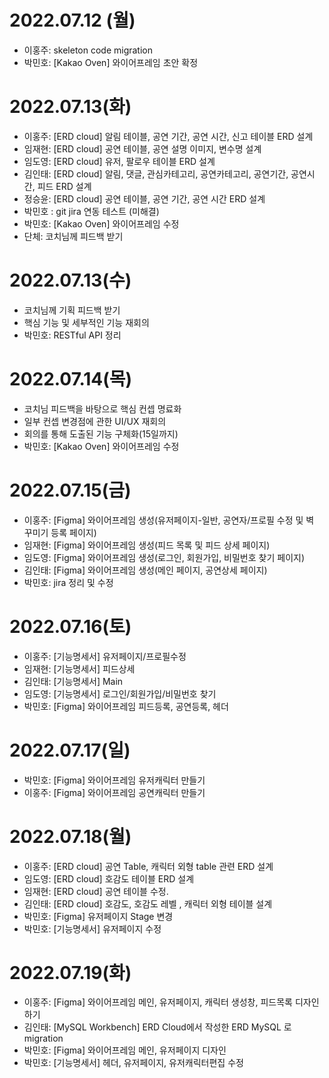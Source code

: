 # 2022.07.12 (월)

- 이홍주: skeleton code migration
- 박민호: [Kakao Oven] 와이어프레임 초안 확정

# 2022.07.13(화)

- 이홍주: [ERD cloud] 알림 테이블, 공연 기간, 공연 시간, 신고 테이블 ERD 설계
- 임재현: [ERD cloud] 공연 테이블, 공연 설명 이미지, 변수명 설계
- 임도영: [ERD cloud] 유저, 팔로우 테이블 ERD 설계
- 김인태: [ERD cloud] 알림, 댓글, 관심카테고리, 공연카테고리, 공연기간, 공연시간, 피드 ERD 설계
- 정승윤: [ERD cloud] 공연 테이블, 공연 기간, 공연 시간 ERD 설계
- 박민호 : git jira 연동 테스트 (미해결)
- 박민호: [Kakao Oven] 와이어프레임 수정
- 단체: 코치님께 피드백 받기

# 2022.07.13(수)

- 코치님께 기획 피드백 받기
- 핵심 기능 및 세부적인 기능 재회의
- 박민호: RESTful API 정리

# 2022.07.14(목)

- 코치님 피드백을 바탕으로 핵심 컨셉 명료화
- 일부 컨셉 변경점에 관한 UI/UX 재회의
- 회의를 통해 도출된 기능 구체화(15일까지)
- 박민호: [Kakao Oven] 와이어프레임 수정

# 2022.07.15(금)

- 이홍주: [Figma] 와이어프레임 생성(유저페이지-일반, 공연자/프로필 수정 및 벽 꾸미기 등록 페이지)
- 임재현: [Figma] 와이어프레임 생성(피드 목록 및 피드 상세 페이지)
- 임도영: [Figma] 와이어프레임 생성(로그인, 회원가입, 비밀번호 찾기 페이지)
- 김인태: [Figma] 와이어프레임 생성(메인 페이지, 공연상세 페이지)
- 박민호: jira 정리 및 수정

# 2022.07.16(토)

- 이홍주: [기능명세서] 유저페이지/프로필수정
- 임재현: [기능명세서] 피드상세
- 김인태: [기능명세서] Main
- 임도영: [기능명세서] 로그인/회원가입/비밀번호 찾기
- 박민호: [Figma] 와이어프레임 피드등록, 공연등록, 헤더

# 2022.07.17(일)

- 박민호: [Figma] 와이어프레임 유저캐릭터 만들기
- 이홍주: [Figma] 와이어프레임 공연캐릭터 만들기

# 2022.07.18(월)

- 이홍주: [ERD cloud] 공연 Table, 캐릭터 외형 table 관련 ERD 설계
- 임도영: [ERD cloud] 호감도 테이블 ERD 설계
- 임재현: [ERD cloud] 공연 테이블 수정.
- 김인태: [ERD cloud] 호감도, 호감도 레벨 , 캐릭터 외형 테이블 설계
- 박민호: [Figma] 유저페이지 Stage 변경
- 박민호: [기능명세서] 유저페이지 수정

# 2022.07.19(화)

- 이홍주: [Figma] 와이어프레임 메인, 유저페이지, 캐릭터 생성창, 피드목록 디자인 하기
- 김인태: [MySQL Workbench] ERD Cloud에서 작성한 ERD MySQL 로 migration
- 박민호: [Figma] 와이어프레임 메인, 유저페이지 디자인
- 박민호: [기능명세서] 헤더, 유저페이지, 유저캐릭터편집 수정

